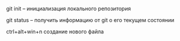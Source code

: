 git init – инициализация локального репозитория

git status – получить информацию от git о его текущем состоянии

ctrl+alt+win+n создание нового файла
